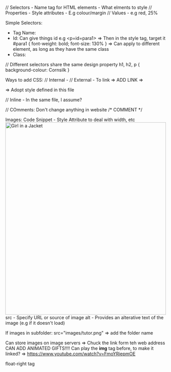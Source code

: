 // Selectors - Name tag for HTML elements - What elments to style
// Properties - Style attributes - E.g colour/margin
// Values - e.g red, 25%


Simple Selectors:
- Tag Name:
- Id: Can give things id e.g <p=id=para1>
=> Then in the style tag, target it
#para1 {
    font-weight: bold;
    font-size: 130%
}
=> Can apply to different element, as long as they have the same class
- Class:

// Different selectors share the same design property
h1, h2, p {
    background-colour: Cornsilk
}

Ways to add CSS:
// Internal -
// External -
To link => ADD LINK =>
<link rel="stylesheet" href="mystyle.css"> => Adopt style defined in this file

// Inline - In the same file, I assume?

// COmments:
Don't change anything in website
/* COMMENT */

Images:
Code Snippet - 
Style Attribute to deal with width, etc
<img src= "img_girl.jpg" alt="Girl in a Jacket" style="width:500px; height:600px;">
src - Specify URL or source of image
alt - Provides an alterative text of the image (e.g if it doesn't load)

If images in subfolder:
src="images/tutor.png" => add the folder name

Can store images on image servers => Chuck the link form teh web address
CAN ADD ANIMATED GIFTS!!!!
Can play the **img** tag before, to make it linked? => https://www.youtube.com/watch?v=FmoYRiepmOE

float-right tag